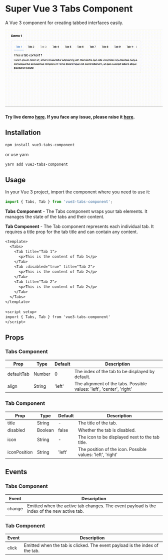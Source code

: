 # Super Vue 3 Tabs Component

A Vue 3 component for creating tabbed interfaces easily.

![Super tabs demo](./public/demo.gif)
#### Try live demo [here](https://mdsaban.com). If you face any issue, please raise it [here](#).

## Installation
```bash
npm install vue3-tabs-component
```
or use yarn
```bash
yarn add vue3-tabs-component
```

## Usage
In your Vue 3 project, import the component where you need to use it:

```javascript
import { Tabs, Tab } from 'vue3-tabs-component';
```

**Tabs Component** - The Tabs component wraps your tab elements. It manages the state of the tabs and their content.

**Tab Component** - The Tab component represents each individual tab. It requires a title prop for the tab title and can contain any content.

```vue
<template>
  <Tabs>
    <Tab title="Tab 1">
      <p>This is the content of Tab 1</p>
    </Tab>
    <Tab :disabled="true" title="Tab 2">
      <p>This is the content of Tab 2</p>
    </Tab>
    <Tab title="Tab 2">
      <p>This is the content of Tab 2</p>
    </Tab>
  </Tabs>
</template>

<script setup>
import { Tabs, Tab } from 'vue3-tabs-component'
</script>
```

## Props

### Tabs Component
| Prop | Type | Default | Description |
| --- | --- | --- | --- |
| defaultTab | Number | 0 | The index of the tab to be displayed by default. |
| align | String | 'left' | The alignment of the tabs. Possible values: 'left', 'center', 'right' |


### Tab Component
| Prop | Type | Default | Description |
| --- | --- | --- | --- |
| title | String | - | The title of the tab. |
| disabled | Boolean | false | Whether the tab is disabled. |
| icon | String | - | The icon to be displayed next to the tab title. |
| iconPosition | String | 'left' | The position of the icon. Possible values: 'left', 'right' |


## Events

### Tabs Component

| Event | Description |
| --- | --- |
| change | Emitted when the active tab changes. The event payload is the index of the new active tab. |

### Tab Component

| Event | Description |
| --- | --- |
| click | Emitted when the tab is clicked. The event payload is the index of the tab. |

